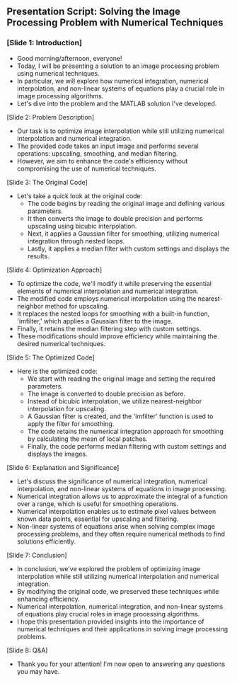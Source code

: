 ## Presentation Script: Solving the Image Processing Problem with Numerical Techniques

### [Slide 1: Introduction]
- Good morning/afternoon, everyone!
- Today, I will be presenting a solution to an image processing problem using numerical techniques.
- In particular, we will explore how numerical integration, numerical interpolation, and non-linear systems of equations play a crucial role in image processing algorithms.
- Let's dive into the problem and the MATLAB solution I've developed.

[Slide 2: Problem Description]
- Our task is to optimize image interpolation while still utilizing numerical interpolation and numerical integration.
- The provided code takes an input image and performs several operations: upscaling, smoothing, and median filtering.
- However, we aim to enhance the code's efficiency without compromising the use of numerical techniques.

[Slide 3: The Original Code]
- Let's take a quick look at the original code:
  - The code begins by reading the original image and defining various parameters.
  - It then converts the image to double precision and performs upscaling using bicubic interpolation.
  - Next, it applies a Gaussian filter for smoothing, utilizing numerical integration through nested loops.
  - Lastly, it applies a median filter with custom settings and displays the results.

[Slide 4: Optimization Approach]
- To optimize the code, we'll modify it while preserving the essential elements of numerical interpolation and numerical integration.
- The modified code employs numerical interpolation using the nearest-neighbor method for upscaling.
- It replaces the nested loops for smoothing with a built-in function, 'imfilter,' which applies a Gaussian filter to the image.
- Finally, it retains the median filtering step with custom settings.
- These modifications should improve efficiency while maintaining the desired numerical techniques.

[Slide 5: The Optimized Code]
- Here is the optimized code:
  - We start with reading the original image and setting the required parameters.
  - The image is converted to double precision as before.
  - Instead of bicubic interpolation, we utilize nearest-neighbor interpolation for upscaling.
  - A Gaussian filter is created, and the 'imfilter' function is used to apply the filter for smoothing.
  - The code retains the numerical integration approach for smoothing by calculating the mean of local patches.
  - Finally, the code performs median filtering with custom settings and displays the images.

[Slide 6: Explanation and Significance]
- Let's discuss the significance of numerical integration, numerical interpolation, and non-linear systems of equations in image processing.
- Numerical integration allows us to approximate the integral of a function over a range, which is useful for smoothing operations.
- Numerical interpolation enables us to estimate pixel values between known data points, essential for upscaling and filtering.
- Non-linear systems of equations arise when solving complex image processing problems, and they often require numerical methods to find solutions efficiently.

[Slide 7: Conclusion]
- In conclusion, we've explored the problem of optimizing image interpolation while still utilizing numerical interpolation and numerical integration.
- By modifying the original code, we preserved these techniques while enhancing efficiency.
- Numerical interpolation, numerical integration, and non-linear systems of equations play crucial roles in image processing algorithms.
- I hope this presentation provided insights into the importance of numerical techniques and their applications in solving image processing problems.

[Slide 8: Q&A]
- Thank you for your attention! I'm now open to answering any questions you may have.